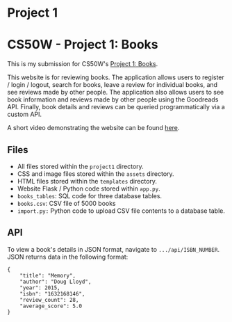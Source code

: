 # Project 1

# CS50W - Project 1: Books

This is my submission for CS50W's [Project 1: Books](https://docs.cs50.net/web/2020/x/projects/1/project1.html).

This website is for reviewing books. The application allows users to register / login / logout, search for books, leave a review for individual books, and see reviews made by other people. The application also allows users to see book information and reviews made by other people using the Goodreads API. Finally, book details and reviews can be queried programmatically via a custom API.

A short video demonstrating the website can be found [here](https://youtu.be/MY8eGVrKYec).


## Files

 - All files stored within the `project1` directory.
 - CSS and image files stored within the `assets` directory.
 - HTML files stored within the `templates` directory.
 - Website Flask / Python code stored within `app.py`.
 - `books_tables`: SQL code for three database tables.
 - `books.csv`: CSV file of 5000 books
 - `import.py:` Python code to upload CSV file contents to a database table.

## API

To view a book's details in JSON format, navigate to `.../api/ISBN_NUMBER`. JSON returns data in the following format:

```
{
    "title": "Memory",
    "author": "Doug Lloyd",
    "year": 2015,
    "isbn": "1632168146",
    "review_count": 28,
    "average_score": 5.0
}
```
##